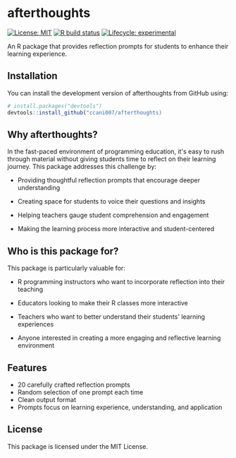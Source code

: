 # afterthoughts

[![License: MIT](https://img.shields.io/badge/License-MIT-yellow.svg)](https://opensource.org/licenses/MIT)
[![R build status](https://github.com/ccani007/afterthoughts/workflows/R-CMD-check/badge.svg)](https://github.com/ccani007/afterthoughts/actions)
[![Lifecycle: experimental](https://img.shields.io/badge/lifecycle-experimental-orange.svg)](https://lifecycle.r-lib.org/articles/stages.html#experimental)

An R package that provides reflection prompts for students to enhance their learning experience.

## Installation

You can install the development version of afterthoughts from GitHub using:

```r
# install.packages("devtools")
devtools::install_github("ccani007/afterthoughts)
```

## Why afterthoughts?

In the fast-paced environment of programming education, it's easy to rush through material without giving students time to reflect on their learning journey. This package addresses this challenge by:

- Providing thoughtful reflection prompts that encourage deeper understanding

- Creating space for students to voice their questions and insights

- Helping teachers gauge student comprehension and engagement

- Making the learning process more interactive and student-centered

## Who is this package for?

This package is particularly valuable for:
- R programming instructors who want to incorporate reflection into their teaching

- Educators looking to make their R classes more interactive

- Teachers who want to better understand their students' learning experiences

- Anyone interested in creating a more engaging and reflective learning environment


## Features

- 20 carefully crafted reflection prompts
- Random selection of one prompt each time
- Clean output format
- Prompts focus on learning experience, understanding, and application

## License

This package is licensed under the MIT License. 

